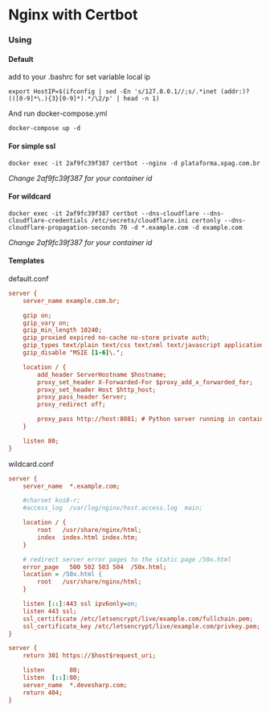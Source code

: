 
# Nginx with Certbot

### Using

#### Default
add to your .bashrc for set variable local ip
```shell
export HostIP=$(ifconfig | sed -En 's/127.0.0.1//;s/.*inet (addr:)?(([0-9]*\.){3}[0-9]*).*/\2/p' | head -n 1)
```

And run docker-compose.yml
```shell
docker-compose up -d
```

#### For simple ssl

```shell
docker exec -it 2af9fc39f387 certbot --nginx -d plataforma.xpag.com.br
```
_Change 2af9fc39f387 for your container id_

#### For wildcard

```shell
docker exec -it 2af9fc39f387 certbot --dns-cloudflare --dns-cloudflare-credentials /etc/secrets/cloudflare.ini certonly --dns-cloudflare-propagation-seconds 70 -d *.example.com -d example.com
```
_Change 2af9fc39f387 for your container id_

#### Templates

default.conf

```ini
server {
    server_name example.com.br;

	gzip on;
	gzip_vary on;
	gzip_min_length 10240;
	gzip_proxied expired no-cache no-store private auth;
	gzip_types text/plain text/css text/xml text/javascript application/x-javascript application/xml;
	gzip_disable "MSIE [1-6]\.";

    location / {
        add_header ServerHostname $hostname;
        proxy_set_header X-Forwarded-For $proxy_add_x_forwarded_for;
        proxy_set_header Host $http_host;
        proxy_pass_header Server;
        proxy_redirect off;

        proxy_pass http://host:8081; # Python server running in container with port 8081 inside your host
    }

    listen 80;
}
```

wildcard.conf

```ini
server {
    server_name  *.example.com;

    #charset koi8-r;
    #access_log  /var/log/nginx/host.access.log  main;

    location / {
        root   /usr/share/nginx/html;
        index  index.html index.htm;
    }

    # redirect server error pages to the static page /50x.html
    error_page   500 502 503 504  /50x.html;
    location = /50x.html {
        root   /usr/share/nginx/html;
    }

    listen [::]:443 ssl ipv6only=on;
    listen 443 ssl;
    ssl_certificate /etc/letsencrypt/live/example.com/fullchain.pem;
    ssl_certificate_key /etc/letsencrypt/live/example.com/privkey.pem;
}

server {
    return 301 https://$host$request_uri;

    listen       80;
    listen  [::]:80;
    server_name  *.devesharp.com;
    return 404;
}
```